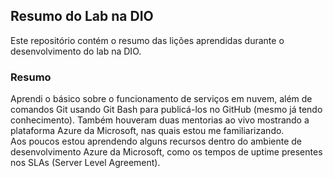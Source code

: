 ## Resumo do Lab na DIO
Este repositório contém o resumo das lições aprendidas durante o desenvolvimento do lab na DIO.

### Resumo

Aprendi o básico sobre o funcionamento de serviços em nuvem, além de comandos Git usando Git Bash para publicá-los no GitHub (mesmo já tendo conhecimento). Também houveram duas mentorias ao vivo mostrando a plataforma Azure da Microsoft, nas quais estou me familiarizando.  
Aos poucos estou aprendendo alguns recursos dentro do ambiente de desenvolvimento Azure da Microsoft, como os tempos de uptime presentes nos SLAs (Server Level Agreement).
